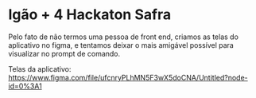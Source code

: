 # Igão + 4 Hackaton Safra

Pelo fato de não termos uma pessoa de front end, criamos as telas do aplicativo no figma, e tentamos deixar o mais amigável possível para visualizar no prompt de comando.

Telas da aplicativo: https://www.figma.com/file/ufcnryPLhMN5F3wX5doCNA/Untitled?node-id=0%3A1